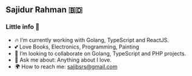 ## Sajidur Rahman 🇧🇩

### Little info 🧪
- 🔥 I’m currently working with Golang, TypeScript and ReactJS.
- 💕 Love Books, Electronics, Programming, Painting
- 🐸 I’m looking to collaborate on Golang, TypeScript and PHP projects.
- 💭 Ask me about: Anything about I love.
- 🌍 How to reach me: sajibsrs@gmail.com
